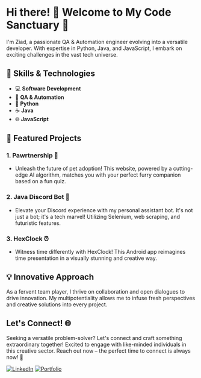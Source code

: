 # Hi there! 👋 Welcome to My Code Sanctuary 🚀

I'm Ziad, a passionate QA & Automation engineer evolving into a versatile developer. With expertise in Python, Java, and JavaScript, I embark on exciting challenges in the vast tech universe.

## 🚀 Skills & Technologies

- 💻 **Software Development**
- 🤖 **QA & Automation**
- 🐍 **Python**
- ☕ **Java**
- 🌐 **JavaScript**

## 🌟 Featured Projects

### 1. **Pawrtnership 🐾**
   - Unleash the future of pet adoption! This website, powered by a cutting-edge AI algorithm, matches you with your perfect furry companion based on a fun quiz.

### 2. **Java Discord Bot 🤖**
   - Elevate your Discord experience with my personal assistant bot. It's not just a bot; it's a tech marvel! Utilizing Selenium, web scraping, and futuristic features.

### 3. **HexClock ⏰**
   - Witness time differently with HexClock! This Android app reimagines time presentation in a visually stunning and creative way.

## 💡 Innovative Approach

As a fervent team player, I thrive on collaboration and open dialogues to drive innovation. My multipotentiality allows me to infuse fresh perspectives and creative solutions into every project.

## Let's Connect! 🌐
Seeking a versatile problem-solver? Let's connect and craft something extraordinary together! Excited to engage with like-minded individuals in this creative sector. Reach out now – the perfect time to connect is always now! 🔮

[![LinkedIn](https://img.shields.io/badge/LinkedIn-Connect-blue)](https://il.linkedin.com/in/ziadabukhadra)
[![Portfolio](https://img.shields.io/badge/Portfolio-Visit-brightgreen)](http://www.ziadak.com)
